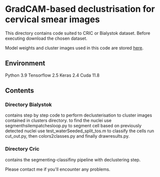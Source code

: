 # GradCAM-based declustrisation for cervical smear images

This directory contains code suited to CRIC or Bialystok dataset. Before executing download the chosen dataset.

Model weights and cluster images used in this code are stored [here](https://cloud.ibib.waw.pl/index.php/s/7aVb0DNS1l07mj5).

## Environment

Python     3.9
Tensorflow 2.5
Keras      2.4
Cuda   	  11.8




## Contents


### Directory Bialystok 
contains step by step code to perform declusterisation to cluster images contained in clusters directory.
to find the nuclei use segmenthsilempatchesloop.py
to segment cell based on previously detected nuclei use test_waterSeeded_split_tos.m
to classify the cells run cut_out.py, then colors2classes.py and finally drawresults.py.



### Directory Cric 
contains the segmenting-classifiny pipeline with declustering step.




Please contact me if you'll encounter any problems.